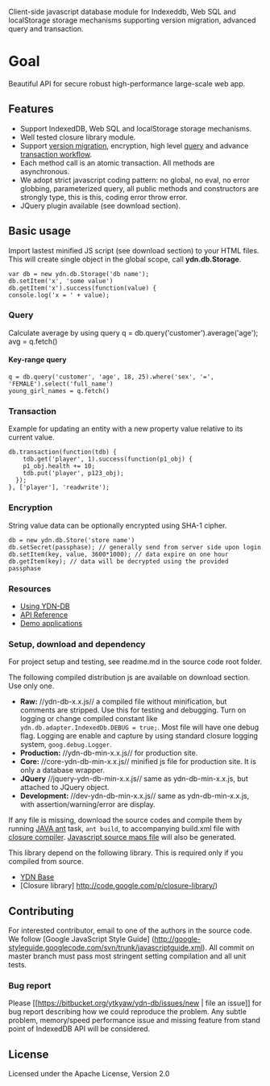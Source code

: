 Client-side javascript database module for Indexeddb, Web SQL and localStorage storage mechanisms supporting version migration, advanced query and transaction.

# Goal 

Beautiful API for secure robust high-performance large-scale web app.

## Features

* Support IndexedDB, Web SQL and localStorage storage mechanisms.
* Well tested closure library module.
* Support [version migration](http://dev.yathit.com/ydn-db/using/schema.html), encryption, high level [query](http://dev.yathit.com/ydn-db/starting/query.html) and advance [transaction workflow](http://dev.yathit.com/ydn-db/starting/transaction.html).
* Each method call is an atomic transaction. All methods are asynchronous.
* We adopt strict javascript coding pattern: no global, no eval, no error globbing, parameterized query, all public methods and constructors are strongly type, this is this, coding error throw error. 
* JQuery plugin available (see download section).

## Basic usage 

Import lastest minified JS script (see download section) to your HTML files. This will create single object in the global scope, call **ydn.db.Storage**.

    var db = new ydn.db.Storage('db name');
    db.setItem('x', 'some value')
    db.getItem('x').success(function(value) {
    console.log('x = ' + value);


### Query 
Calculate average by using query
    q = db.query('customer').average('age');
    avg = q.fetch()

#### Key-range query 
    q = db.query('customer', 'age', 18, 25).where('sex', '=', 'FEMALE').select('full_name')
    young_girl_names = q.fetch()

### Transaction 

Example for updating an entity with a new property value relative to its current value.

    db.transaction(function(tdb) {
        tdb.get('player', 1).success(function(p1_obj) {
        p1_obj.health += 10;
        tdb.put('player', p123_obj);
      });
    }, ['player'], 'readwrite');

### Encryption 
String value data can be optionally encrypted using SHA-1 cipher. 

    db = new ydn.db.Store('store name')
    db.setSecret(passphase); // generally send from server side upon login
    db.setItem(key, value, 3600*1000); // data expire on one hour
    db.getItem(key); // data will be decrypted using the provided passphase

### Resources

* [Using YDN-DB](http://dev.yathit.com/ydn-db/using.html)
* [API Reference](http://dev.yathit.com/api-reference/ydn-db-storage.html)
* [Demo applications](http://dev.yathit.com/ydn-db/demos.html)


### Setup, download and dependency 
 
For project setup and testing, see readme.md in the source code root folder.

The following compiled distribution js are available on download section. Use only one.

* **Raw:** //ydn-db-x.x.js// a compiled file without minification, but comments are stripped. Use this for testing and debugging. Turn on logging or change compiled constant like `ydn.db.adapter.IndexedDb.DEBUG = true;`. Most file will have one debug flag. Logging are enable and capture by using standard closure logging system, `goog.debug.Logger`.
* **Production:** //ydn-db-min-x.x.js// for production site.  
* **Core:** //core-ydn-db-min-x.x.js// minified js file for production site. It is only a database wrapper. 
* **JQuery** //jquery-ydn-db-min-x.x.js// same as ydn-db-min-x.x.js, but attached to JQuery object.
* **Development:** //dev-ydn-db-min-x.x.js// same as ydn-db-min-x.x.js, with assertion/warning/error are display.

If any file is missing, download the source codes and compile them by running [JAVA ant](http://ant.apache.org/) task, `ant build`, to accompanying build.xml file with [closure compiler](https://developers.google.com/closure/compiler/). [Javascript source maps file](http://www.html5rocks.com/en/tutorials/developertools/sourcemaps/) will also be generated.  

This library depend on the following library. This is required only if you compiled from source.

* [YDN Base](http://git.yathit.com/ydn-base)
* [Closure library] http://code.google.com/p/closure-library/)

## Contributing 

For interested contributor, email to one of the authors in the source code. We follow [Google JavaScript Style Guide] (http://google-styleguide.googlecode.com/svn/trunk/javascriptguide.xml). All commit on master branch must pass most stringent setting compilation and all unit tests.

### Bug report 

Please [[https://bitbucket.org/ytkyaw/ydn-db/issues/new | file an issue]] for bug report describing how we could reproduce the problem. Any subtle problem, memory/speed performance issue and missing feature from stand point of IndexedDB API will be considered.  

## License 

Licensed under the Apache License, Version 2.0 